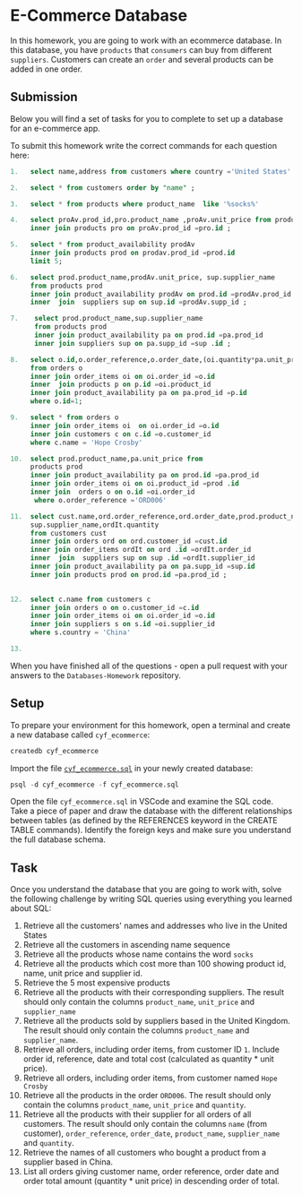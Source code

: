 # E-Commerce Database

In this homework, you are going to work with an ecommerce database. In this database, you have `products` that `consumers` can buy from different `suppliers`. Customers can create an `order` and several products can be added in one order.

## Submission

Below you will find a set of tasks for you to complete to set up a database for an e-commerce app.

To submit this homework write the correct commands for each question here:
```sql
1.   select name,address from customers where country ='United States' ;

2.   select * from customers order by "name" ;

3.   select * from products where product_name  like '%socks%'

4.   select proAv.prod_id,pro.product_name ,proAv.unit_price from product_availability proAv 
     inner join products pro on proAv.prod_id =pro.id ;

5.   select * from product_availability prodAv
     inner join products prod on prodav.prod_id =prod.id 
     limit 5;

6.   select prod.product_name,prodAv.unit_price, sup.supplier_name 
     from products prod 
     inner join product_availability prodAv on prod.id =prodAv.prod_id 
     inner  join  suppliers sup on sup.id =prodAv.supp_id ;

7.    select prod.product_name,sup.supplier_name
      from products prod 
      inner join product_availability pa on prod.id =pa.prod_id 
      inner join suppliers sup on pa.supp_id =sup .id ;

8.   select o.id,o.order_reference,o.order_date,(oi.quantity*pa.unit_price) as total_cost 
     from orders o 
     inner join order_items oi on oi.order_id =o.id 
     inner  join products p on p.id =oi.product_id 
     inner join product_availability pa on pa.prod_id =p.id 
     where o.id=1;

9.   select * from orders o 
     inner join order_items oi  on oi.order_id =o.id 
     inner join customers c on c.id =o.customer_id 
     where c.name = 'Hope Crosby'

10.  select prod.product_name,pa.unit_price from
     products prod 
     inner join product_availability pa on prod.id =pa.prod_id 
     inner join order_items oi on oi.product_id =prod .id 
     inner join  orders o on o.id =oi.order_id 
      where o.order_reference ='ORD006'

11.  select cust.name,ord.order_reference,ord.order_date,prod.product_name,
     sup.supplier_name,ordIt.quantity
     from customers cust 
     inner join orders ord on ord.customer_id =cust.id 
     inner join order_items ordIt on ord .id =ordIt.order_id 
     inner  join  suppliers sup on sup .id =ordIt.supplier_id 
     inner join product_availability pa on pa.supp_id =sup.id 
     inner join products prod on prod.id =pa.prod_id ;
          

12.  select c.name from customers c 
     inner join orders o on o.customer_id =c.id 
     inner join order_items oi on oi.order_id =o.id 
     inner join suppliers s on s.id =oi.supplier_id 
     where s.country = 'China'

13.

```

When you have finished all of the questions - open a pull request with your answers to the `Databases-Homework` repository.

## Setup

To prepare your environment for this homework, open a terminal and create a new database called `cyf_ecommerce`:

```sql
createdb cyf_ecommerce
```

Import the file [`cyf_ecommerce.sql`](./cyf_ecommerce.sql) in your newly created database:

```sql
psql -d cyf_ecommerce -f cyf_ecommerce.sql
```

Open the file `cyf_ecommerce.sql` in VSCode and examine the SQL code. Take a piece of paper and draw the database with the different relationships between tables (as defined by the REFERENCES keyword in the CREATE TABLE commands). Identify the foreign keys and make sure you understand the full database schema.

## Task

Once you understand the database that you are going to work with, solve the following challenge by writing SQL queries using everything you learned about SQL:

1. Retrieve all the customers' names and addresses who live in the United States
2. Retrieve all the customers in ascending name sequence
3. Retrieve all the products whose name contains the word `socks`
4. Retrieve all the products which cost more than 100 showing product id, name, unit price and supplier id.
5. Retrieve the 5 most expensive products
6. Retrieve all the products with their corresponding suppliers. The result should only contain the columns `product_name`, `unit_price` and `supplier_name`
7. Retrieve all the products sold by suppliers based in the United Kingdom. The result should only contain the columns `product_name` and `supplier_name`.
8. Retrieve all orders, including order items, from customer ID `1`. Include order id, reference, date and total cost (calculated as quantity * unit price).
9. Retrieve all orders, including order items, from customer named `Hope Crosby`
10. Retrieve all the products in the order `ORD006`. The result should only contain the columns `product_name`, `unit_price` and `quantity`.
11. Retrieve all the products with their supplier for all orders of all customers. The result should only contain the columns `name` (from customer), `order_reference`, `order_date`, `product_name`, `supplier_name` and `quantity`.
12. Retrieve the names of all customers who bought a product from a supplier based in China.
13. List all orders giving customer name, order reference, order date and order total amount (quantity * unit price) in descending order of total.

